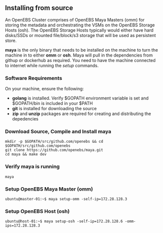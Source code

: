 
## Installing from source

An OpenEBS Cluster comprises of OpenEBS Maya Masters (omm) for storing the metadata and orchestrating the VSMs on the OpenEBS Storage Hosts (osh). The OpenEBS Storage Hosts typically would either have hard disks/SSDs or mounted file/block/s3 storage that will be used as persistent store.

**maya** is the only binary that needs to be installed on the machine to turn the machine in to either **omm** or **osh**. Maya will pull in the dependencies from githup or dockerhub as required. You need to have the machine connected to internet while running the *setup* commands. 

### Software Requirements

On your machine, ensure the following:
- **golang** is installed. Verify $GOPATH environment variable is set and $GOPATH/bin is included in your $PATH
- **git** is installed for downloading the source
- **zip** and **unzip** packages are required for creating and distributing the depedencies 

### Download Source, Compile and Install maya
```
mkdir -p $GOPATH/src/github.com/openebs && cd $GOPATH/src/github.com/openebs
git clone https://github.com/openebs/maya.git
cd maya && make dev
```

### Verify maya is running
```
maya
```

### Setup OpenEBS Maya Master (omm)

```
ubuntu@master-01:~$ maya setup-omm -self-ip=172.28.128.3
```

### Setup OpenEBS Host (osh)

```
ubuntu@host-01:~$ maya setup-osh -self-ip=172.28.128.6 -omm-ips=172.28.128.3
```

